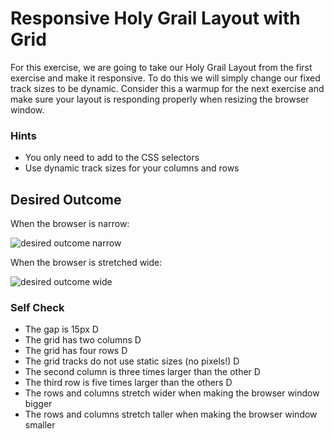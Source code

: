 # Responsive Holy Grail Layout with Grid

For this exercise, we are going to take our Holy Grail Layout from the first exercise and make it responsive. To do this we will simply change our fixed track sizes to be dynamic. Consider this a warmup for the next exercise and make sure your layout is responding properly when resizing the browser window.

### Hints

- You only need to add to the CSS selectors
- Use dynamic track sizes for your columns and rows

## Desired Outcome

When the browser is narrow:

![desired outcome narrow](./desired-outcome-narrow.png)

When the browser is stretched wide:

![desired outcome wide](./desired-outcome-wide.png)

### Self Check

- The gap is 15px D
- The grid has two columns D
- The grid has four rows D
- The grid tracks do not use static sizes (no pixels!) D
- The second column is three times larger than the other D
- The third row is five times larger than the others D
- The rows and columns stretch wider when making the browser window bigger
- The rows and columns stretch taller when making the browser window smaller
